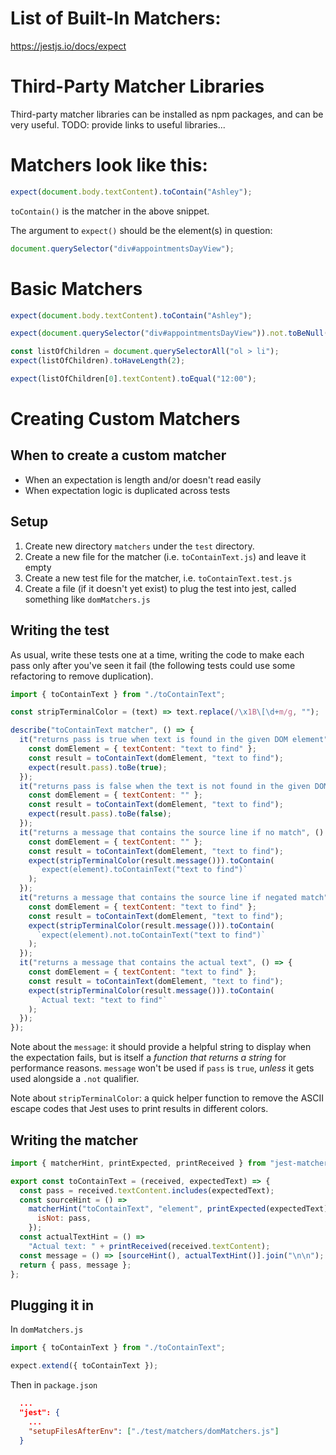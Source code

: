 # List of Built-In Matchers:

https://jestjs.io/docs/expect

# Third-Party Matcher Libraries

Third-party matcher libraries can be installed as npm packages, and can be very useful. TODO: provide links to useful libraries...

# Matchers look like this:

```js
expect(document.body.textContent).toContain("Ashley");
```

`toContain()` is the matcher in the above snippet.

The argument to `expect()` should be the element(s) in question:

```js
document.querySelector("div#appointmentsDayView");
```

# Basic Matchers

```js
expect(document.body.textContent).toContain("Ashley");
```

```js
expect(document.querySelector("div#appointmentsDayView")).not.toBeNull();
```

```js
const listOfChildren = document.querySelectorAll("ol > li");
expect(listOfChildren).toHaveLength(2);
```

```js
expect(listOfChildren[0].textContent).toEqual("12:00");
```

# Creating Custom Matchers

## When to create a custom matcher

- When an expectation is length and/or doesn't read easily
- When expectation logic is duplicated across tests

## Setup

1. Create new directory `matchers` under the `test` directory.
2. Create a new file for the matcher (i.e. `toContainText.js`) and leave it empty
3. Create a new test file for the matcher, i.e. `toContainText.test.js`
4. Create a file (if it doesn't yet exist) to plug the test into jest, called something like `domMatchers.js`

## Writing the test

As usual, write these tests one at a time, writing the code to make each pass only after you've seen it fail (the following tests could use some refactoring to remove duplication).

```js
import { toContainText } from "./toContainText";

const stripTerminalColor = (text) => text.replace(/\x1B\[\d+m/g, "");

describe("toContainText matcher", () => {
  it("returns pass is true when text is found in the given DOM element", () => {
    const domElement = { textContent: "text to find" };
    const result = toContainText(domElement, "text to find");
    expect(result.pass).toBe(true);
  });
  it("returns pass is false when the text is not found in the given DOM element", () => {
    const domElement = { textContent: "" };
    const result = toContainText(domElement, "text to find");
    expect(result.pass).toBe(false);
  });
  it("returns a message that contains the source line if no match", () => {
    const domElement = { textContent: "" };
    const result = toContainText(domElement, "text to find");
    expect(stripTerminalColor(result.message())).toContain(
      `expect(element).toContainText("text to find")`
    );
  });
  it("returns a message that contains the source line if negated match", () => {
    const domElement = { textContent: "text to find" };
    const result = toContainText(domElement, "text to find");
    expect(stripTerminalColor(result.message())).toContain(
      `expect(element).not.toContainText("text to find")`
    );
  });
  it("returns a message that contains the actual text", () => {
    const domElement = { textContent: "text to find" };
    const result = toContainText(domElement, "text to find");
    expect(stripTerminalColor(result.message())).toContain(
      `Actual text: "text to find"`
    );
  });
});
```

Note about the `message`: it should provide a helpful string to display when the expectation fails, but is itself a _function that returns a string_ for performance reasons. `message` won't be used if `pass` is `true`, _unless_ it gets used alongside a `.not` qualifier.

Note about `stripTerminalColor`: a quick helper function to remove the ASCII escape codes that Jest uses to print results in different colors.

## Writing the matcher

```js
import { matcherHint, printExpected, printReceived } from "jest-matcher-utils";

export const toContainText = (received, expectedText) => {
  const pass = received.textContent.includes(expectedText);
  const sourceHint = () =>
    matcherHint("toContainText", "element", printExpected(expectedText), {
      isNot: pass,
    });
  const actualTextHint = () =>
    "Actual text: " + printReceived(received.textContent);
  const message = () => [sourceHint(), actualTextHint()].join("\n\n");
  return { pass, message };
};
```

## Plugging it in

In `domMatchers.js`

```js
import { toContainText } from "./toContainText";

expect.extend({ toContainText });
```

Then in `package.json`

```json
  ...
  "jest": {
    ...
    "setupFilesAfterEnv": ["./test/matchers/domMatchers.js"]
  }
```
